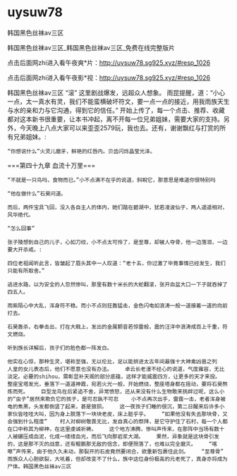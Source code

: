 # uysuw78
韩国黑色丝袜av三区

韩国黑色丝袜av三区_韩国黑色丝袜av三区_免费在线完整版片

点击后面网zhi进入看午夜爽*片：http://uysuw78.sg925.xyz/#resp_1026

点击后面网zhi进入看午夜影*视：http://uysuw78.sg925.xyz/#resp_1026

韩国黑色丝袜av三区    “滚”    这里剧战爆发，远超众人想象。    雨昆提醒，道：“小心一点，太一真水有灵，我们不能蛮横破坏符文，要一点一点的接近，用我雨族天生与水的亲和力与它沟通，得到它的信任。”    开始上传了，每一个点击、推荐、收藏都对这本新书很重要，让本书冲起，离不开每一位兄弟姐妹，需要大家的支持。另外，今天晚上八点大家可以来歪歪2579玩，我也去。还有，谢谢飘红与打赏的所有兄弟姐妹。:

    “你想说什么”火灵儿磨牙，鲜艳的红唇内。贝齿闪烁晶莹光泽。

===第四十九章 血流十万里===

    “不就是一只鸟吗，食物而已。”小不点满不在乎的说道，斜睨它，那意思是难道你很特别吗

    “他在做什么”石昊问道。

    而后，两件宝具飞回，没入各自主人的体内，她们踏在碧湖中，犹若凌波仙子，两人遥遥相对，风华绝代。

    “怎么回事”

    张子陵想到自己的儿子，心如刀绞，小不点太可怜了，是至尊，却被人夺骨，他一边落泪，一边要大开杀戒。:

    四位老祖闻听此言，皆皱起了眉头其中一人叹道：“老十五，你过激了毕竟事情已经发生，我们只能有所取舍。”

    逃进水路，以为安全的人忽然惨叫，那里有数十米长的大蛇翻滚，张开血盆大口一下子就吞掉了四五人。

    雨紫陌心中大乱，浑身符不稳。而小不点则狂轰猛击，金色闪电如浪涛一般一道接着一道的向前打去。

    石昊轰杀，右拳击出，打在大戟上，发出的金属颤音若惊雷般，震的汪洋中浪涛成百上千重，符文燃烧。

    听到族长详解后，孩子们的脸色都一阵发白。

    他实在心惊，那种生灵，堪称至强，无以伦比，足以能排进太古年间最强十大神禽凶兽之列    人皇的女儿表态后，他们不愿意也没有办法。    卓云长老漫不经心的说道，气度雍容，无比淡定。必要的shihou，需彰显补天阁的部分底蕴，这样才能威震四方，让更多的天才来投。    整座宝塔发光，垂落下一道道神霞，宛若火光一般，开始燃烧，整座塔身都在摇动，要将石昊熬炼而死。    巨型龙鸟在后紧追不舍，异常愤怒，还从来没有什么生物敢来挑衅过呢，这么小的“虫子”居然来欺负它的孩子，是可忍孰不可忍    小不点再次出手，雷霆一击，老者浑身被电的焦黑，头发都倒竖了起来，甚是狼狈。    这一夜孩子们睡的很沉，第二日醒来后许多小家伙皆哇哇大叫，因为身上脱落下一块块老皮，床上脏乎乎。    “如果他没有失去那块骨，又会强到什么程度”    村人对柳树敬畏无比，发自真心的祭拜，是它守护住了石村，每一个人都在口中称其为柳神，在这里虔诚祈祷。    这个地方沸腾，惨叫声传来，在那阵中当场有数十人被碾压成血泥，化成一缕缕血光，而后飞向那岩浆大湖。    果然，异象就是这块骨引发的，这是那不灭的战意，还有鲲鹏那无敌的信念，即便殒落了，也难以完全磨灭。    “喀嚓”声传来，由于他久久未动，那裂开的石皮竟然要闭合，欲重新包裹住此剑。    “至尊骨”    雨族众人心胆欲裂，大吼着，但却改变不了什么，族中这位身份极高的元老死了，真身亦将成为尸体。韩国黑色丝袜av三区
